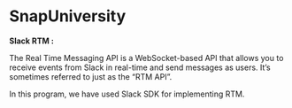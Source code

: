 # SnapUniversity

**Slack RTM :**

The Real Time Messaging API is a WebSocket-based API that allows you to receive events from Slack in real-time and send messages as users. 
It’s sometimes referred to just as the “RTM API”.

In this program, we have used Slack SDK for implementing RTM.
